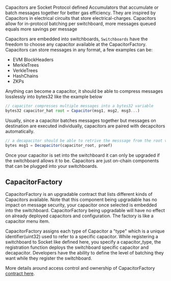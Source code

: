 Capacitors are Socket Protocol defined Accumulators that accumulate or batch messages together for better gas efficiency. They are inspired by Capacitors in electrical circuits that store electrical-charges. Capacitors allow for in-protocol batching per switchboard, more messages queued equals more savings per message

Capacitors are embedded into switchboards, `Switchboards` have the freedom to choose any capacitor available at the CapacitorFactory. Capacitors can store messages in any format, a few examples can be:
- EVM BlockHeaders 
- MerkleTrees
- VerkleTrees
- HashChains 
- ZKPs

Anything can become a capacitor, it should be able to compress messages losslessly into bytes32 like the example below 
```javascript
// capacitor compresses multiple messages into a bytes32 variable
bytes32 capacitor_hat root = Capacitor(msg1, msg2, msg3...)
```
Usually, since a capacitor batches messages together but messages on destination are executed individually, capacitors are paired with decapcitors automatically. 

```javascript
// a decapacitor should be able to retrive the messsage from the root via a proof
bytes msg1 = Decapacitor(capacitor_root, proof) 
```

Once your capacitor is set into the switchboard it can only be upgraded if the switchboard allows it to be. Capacitors are just on-chain components that can be plugged into your switchboards.

## CapacitorFactory

CapacitorFactory is an upgradable contract that lists different kinds of Capacitors available. Note that this component being upgradable has no impact on message security, your capacitor once selected is embedded into the switchboard. CapacitorFactory being upgradable will have no effect on already deployed capacitors and configuration. The factory is like a capacitor menu item.

CapacitorFactory assigns each type of Capacitor a "type" which is a unique identifier(uint32) used to refer to a specific capacitor. While registering a switchboard to Socket like defined here, you specify a capacitor_type, the registration function deploys the switchboard specific capacitor and decapacitor. Developers have the ability to define the level of batching they want while they register the switchboard. 

More details around access control and ownership of CapacitorFactory [contract here](../Ownership.md).
